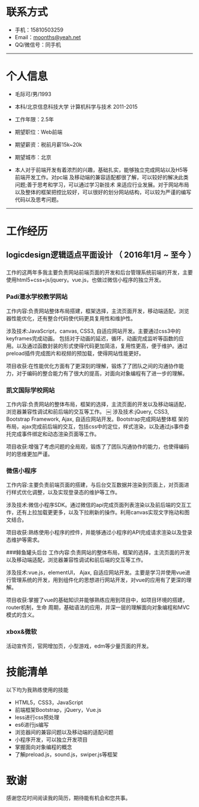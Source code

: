 
# 联系方式

- 手机：15810503259
- Email：moonths@yeah.net
- QQ/微信号：同手机

---

# 个人信息

 - 毛际可/男/1993
 - 本科/北京信息科技大学 计算机科学与技术 2011-2015
 - 工作年限：2.5年

 - 期望职位：Web前端
 - 期望薪资：税前月薪15k~20k
 - 期望城市：北京

 - 本⼈对于前端开发有着浓烈的兴趣，基础扎实，能够独立完成⽹站以及H5等前端开发工作。对pc端 及移动端的兼容适配都很了解，可以较好的解决此类问题;善于思考和学习，可以通过学习新技术 来适应⾏业发展。对于⽹站布局以及整体的框架把控比较好，可以很好的划分网站结构，可以较为严谨的编写代码以及思考问题。
 
---

# 工作经历

## logicdesign逻辑适点平面设计 （ 2016年1月 ~ 至今 ）

###  
工作的这两年多我主要负责网站前端页面的开发和后台管理系统前端的开发，主要使用html5+css+js/jquery。vue.js，也做过微信小程序的独立开发。


### Padi潜水学校教学网站 
⼯作内容:负责网站整体布局搭建，框架选择，主流⻚面开发，移动端适配，浏览器性能优化，还有整合代码使代码更具复用性和维护性。 

涉及技术:JavaScript，canvas, CSS3, ⾃适应网站开发。主要通过css3中的keyframes完成动画。 包括对于动画的延迟，循环，动画完成监听等函数的应用。以及通过函数封装的形式使得代码更加简洁，复⽤性更高，便于维护。通过preload插件完成图⽚和视频的预加载，使得⽹站性能更好。 

项目收获:在性能优化⽅面有了更深刻的理解，锻炼了了团队之间的沟通协作能⼒，对于编码的整合能力有了很大的提高，对面向对象编程有了进一步的理解。 


### 凯文国际学校网站 
⼯作内容:负责⽹站的整体布局，框架的选择，主流⻚面的开发以及移动端适配，浏览器兼容性调试和前后端的交互等工作。 
￼
涉及技术:jQuery, CSS3, Bootstrap Framework, Ajax, ⾃适应⽹站开发。Bootstrap完成网站整体框 架的布局，ajax完成前后端的交互，包括css中的定位，样式渲染，以及通过js事件委托完成事件绑定和动态渲染⻚面等工作。

项目收获:增强了考虑问题的全局观，锻炼了了团队沟通协作的能⼒，也使得编码时的思维更加严谨。 


### 微信小程序 
工作内容:主要负责前端⻚面的搭建，与后台交互数据并渲染到⻚面上，对⻚面进⾏样式优化调整，以及实现登录态的维护等工作。

涉及技术:微信⼩程序SDK。通过微信的api完成⻚面列表渲染以及前后端的交互工作，还有上拉加载更更多，以及下拉刷新的操作。利用canvas实现文字拖动和图文结合。 

项⽬收获:熟练使用⼩程序的控件，并能够通过小程序的API完成请求渲染以及登录态维护等需求。



###鲱⻥罐头后台 
⼯作内容:负责⽹站的整体布局，框架的选择，主流⻚面的开发以及移动端适配，浏览器兼容性调试和前后端的交互等工作。

涉及技术:vue.js，elementUI， Ajax, ⾃适应网站开发。主要是学习并使用vue进行管理系统的开发，⽤到组件化的思想进行网站开发，对vue的应⽤有了更深的理解。 

项⽬收获:掌握了vue的基础知识并能够熟练应⽤到项目中，如项⽬环境的搭建，router机制，⽣命 周期，基础语法的应用，并深一层的理解⾯向对象编程和MVC模式的含义。


### xbox&微软 
活动宣传页，官网增加页，小型游戏，edm等少量页面的开发。


# 技能清单

以下均为我熟练使用的技能

- HTML5，CSS3，JavaScript
- 前端框架Bootstrap，jQuery，Vue.js
- less进行css预处理
- es6进行js编写
- 浏览器间的兼容问题以及移动端的适配问题
- ⼩程序开发，可以独⽴开发项目
- 掌握⾯向对象编程的概念
- 了解preload.js，sound.js，swiper.js等框架




# 致谢
感谢您花时间阅读我的简历，期待能有机会和您共事。
